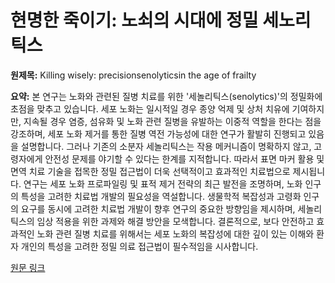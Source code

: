 # 현명한 죽이기: 노쇠의 시대에 정밀 세노리틱스

**원제목:** Killing wisely: precisionsenolyticsin the age of frailty

**요약:** 본 연구는 노화와 관련된 질병 치료를 위한 '세놀리틱스(senolytics)'의 정밀화에 초점을 맞추고 있습니다. 세포 노화는 일시적일 경우 종양 억제 및 상처 치유에 기여하지만, 지속될 경우 염증, 섬유화 및 노화 관련 질병을 유발하는 이중적 역할을 한다는 점을 강조하며,  세포 노화 제거를 통한 질병 역전 가능성에 대한 연구가 활발히 진행되고 있음을 설명합니다. 그러나 기존의 소분자 세놀리틱스는 작용 메커니즘이 명확하지 않고, 고령자에게 안전성 문제를 야기할 수 있다는 한계를 지적합니다. 따라서 표면 마커 활용 및 면역 치료 기술을 접목한 정밀 접근법이 더욱 선택적이고 효과적인 치료법으로 제시됩니다.  연구는 세포 노화 프로파일링 및 표적 제거 전략의 최근 발전을 조명하며, 노화 인구의 특성을 고려한 치료법 개발의 필요성을 역설합니다.  생물학적 복잡성과 고령화 인구의 요구를 동시에 고려한 치료법 개발이  향후 연구의 중요한 방향임을 제시하며,  세놀리틱스의 임상 적용을 위한 과제와 해결 방안을 모색합니다.  결론적으로,  보다 안전하고 효과적인  노화 관련 질병 치료를 위해서는 세포 노화의 복잡성에 대한 깊이 있는 이해와  환자 개인의 특성을 고려한 정밀 의료 접근법이 필수적임을 시사합니다.

[원문 링크](https://pubmed.ncbi.nlm.nih.gov/40664503/)
